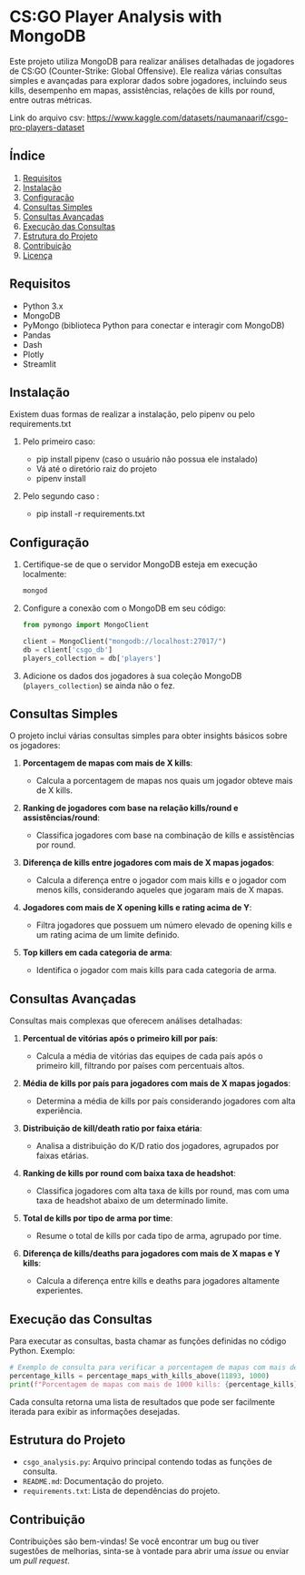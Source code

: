 # CS:GO Player Analysis with MongoDB

Este projeto utiliza MongoDB para realizar análises detalhadas de jogadores de CS:GO (Counter-Strike: Global Offensive). Ele realiza várias consultas simples e avançadas para explorar dados sobre jogadores, incluindo seus kills, desempenho em mapas, assistências, relações de kills por round, entre outras métricas.

Link do arquivo csv: https://www.kaggle.com/datasets/naumanaarif/csgo-pro-players-dataset

## Índice

1. [Requisitos](#requisitos)
2. [Instalação](#instalação)
3. [Configuração](#configuração)
4. [Consultas Simples](#consultas-simples)
5. [Consultas Avançadas](#consultas-avançadas)
6. [Execução das Consultas](#execução-das-consultas)
7. [Estrutura do Projeto](#estrutura-do-projeto)
8. [Contribuição](#contribuição)
9. [Licença](#licença)

## Requisitos

- Python 3.x
- MongoDB
- PyMongo (biblioteca Python para conectar e interagir com MongoDB)
- Pandas
- Dash
- Plotly
- Streamlit

## Instalação
Existem duas formas de realizar a instalação, pelo pipenv ou pelo requirements.txt

1. Pelo primeiro caso:
    - pip install pipenv (caso o usuário não possua ele instalado)
    - Vá até o diretório raiz do projeto
    - pipenv install
     
2. Pelo segundo caso : 
    - pip install -r requirements.txt

## Configuração

1. Certifique-se de que o servidor MongoDB esteja em execução localmente:
   ```bash
   mongod
   ```

2. Configure a conexão com o MongoDB em seu código:
   ```python
   from pymongo import MongoClient

   client = MongoClient("mongodb://localhost:27017/")
   db = client['csgo_db']
   players_collection = db['players']
   ```

3. Adicione os dados dos jogadores à sua coleção MongoDB (`players_collection`) se ainda não o fez.

## Consultas Simples

O projeto inclui várias consultas simples para obter insights básicos sobre os jogadores:

1. **Porcentagem de mapas com mais de X kills**:
   - Calcula a porcentagem de mapas nos quais um jogador obteve mais de X kills.

2. **Ranking de jogadores com base na relação kills/round e assistências/round**:
   - Classifica jogadores com base na combinação de kills e assistências por round.

3. **Diferença de kills entre jogadores com mais de X mapas jogados**:
   - Calcula a diferença entre o jogador com mais kills e o jogador com menos kills, considerando aqueles que jogaram mais de X mapas.

4. **Jogadores com mais de X opening kills e rating acima de Y**:
   - Filtra jogadores que possuem um número elevado de opening kills e um rating acima de um limite definido.

5. **Top killers em cada categoria de arma**:
   - Identifica o jogador com mais kills para cada categoria de arma.

## Consultas Avançadas

Consultas mais complexas que oferecem análises detalhadas:

1. **Percentual de vitórias após o primeiro kill por país**:
   - Calcula a média de vitórias das equipes de cada país após o primeiro kill, filtrando por países com percentuais altos.

2. **Média de kills por país para jogadores com mais de X mapas jogados**:
   - Determina a média de kills por país considerando jogadores com alta experiência.

3. **Distribuição de kill/death ratio por faixa etária**:
   - Analisa a distribuição do K/D ratio dos jogadores, agrupados por faixas etárias.

4. **Ranking de kills por round com baixa taxa de headshot**:
   - Classifica jogadores com alta taxa de kills por round, mas com uma taxa de headshot abaixo de um determinado limite.

5. **Total de kills por tipo de arma por time**:
   - Resume o total de kills por cada tipo de arma, agrupado por time.

6. **Diferença de kills/deaths para jogadores com mais de X mapas e Y kills**:
   - Calcula a diferença entre kills e deaths para jogadores altamente experientes.

## Execução das Consultas

Para executar as consultas, basta chamar as funções definidas no código Python. Exemplo:

```python
# Exemplo de consulta para verificar a porcentagem de mapas com mais de 1000 kills para um jogador específico
percentage_kills = percentage_maps_with_kills_above(11893, 1000)
print(f"Porcentagem de mapas com mais de 1000 kills: {percentage_kills}%")
```

Cada consulta retorna uma lista de resultados que pode ser facilmente iterada para exibir as informações desejadas.

## Estrutura do Projeto

- `csgo_analysis.py`: Arquivo principal contendo todas as funções de consulta.
- `README.md`: Documentação do projeto.
- `requirements.txt`: Lista de dependências do projeto.

## Contribuição

Contribuições são bem-vindas! Se você encontrar um bug ou tiver sugestões de melhorias, sinta-se à vontade para abrir uma _issue_ ou enviar um _pull request_.
